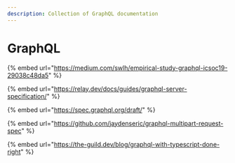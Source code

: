 ```yaml
---
description: Collection of GraphQL documentation
---
```


# GraphQL

{% embed url="https://medium.com/swlh/empirical-study-graphql-icsoc19-29038c48da5" %}

{% embed url="https://relay.dev/docs/guides/graphql-server-specification/" %}



{% embed url="https://spec.graphql.org/draft/" %}

{% embed url="https://github.com/jaydenseric/graphql-multipart-request-spec" %}

{% embed url="https://the-guild.dev/blog/graphql-with-typescript-done-right" %}



